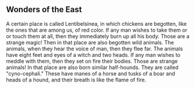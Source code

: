 ## Wonders of the East

A certain place is called Lentibelsinea, in which chickens are begotten, like the ones that are among us, of red color. If any man wishes to take them or or touch them at all, then they immediately burn up all his body. Those  are a strange magic! Then in that place are also begotten wild animals. The animals, when they hear the voice of man, then they flee far. The animals have eight feet and eyes of a witch and two heads. If any man wishes to meddle with them, then they set on fire their bodies. Those are strange animals! In that place are also born similar half-hounds. They are called "cyno-cephali." These have manes of a horse and tusks of a boar and heads of a hound, and their breath is like the flame of fire.
